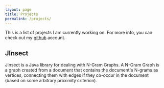 ```yaml
---
layout: page
title: Projects
permalink: /projects/
---
```


This is a list of projects I am currently working on. For more info, you can check out my [github](https://github.com/VHarisop) account.

## JInsect
Jinsect is a Java library for dealing with N-Gram Graphs. A N-Gram Graph is a graph created from a document that contains the document's N-grams
as vertices, connecting them with edges if they co-occur in the document (based on some arbitrary proximity criterion).

